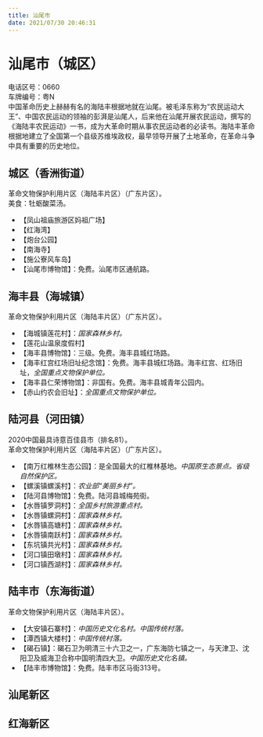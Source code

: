 ```yaml
---
title: 汕尾市  
date: 2021/07/30 20:46:31  
---
```

  
# 汕尾市（城区）  
电话区号：0660  
车牌编号：粤N  
中国革命历史上赫赫有名的海陆丰根据地就在汕尾。被毛泽东称为“农民运动大王”、中国农民运动的领袖的彭湃是汕尾人，后来他在汕尾开展农民运动，撰写的《海陆丰农民运动》一书，成为大革命时期从事农民运动者的必读书。海陆丰革命根据地建立了全国第一个县级苏维埃政权，最早领导开展了土地革命，在革命斗争中具有重要的历史地位。  

## 城区（香洲街道）  
革命文物保护利用片区（海陆丰片区）（广东片区）。  
美食：牡蛎酸菜汤。  
* 【凤山祖庙旅游区妈祖广场】  
* 【红海湾】  
* 【炮台公园】  
* 【南海寺】  
* 【施公寮风车岛】  
* 【汕尾市博物馆】：免费。汕尾市区通航路。  

## 海丰县（海城镇）  
革命文物保护利用片区（海陆丰片区）（广东片区）。  
* 【海城镇莲花村】：*国家森林乡村。*  
* 【莲花山温泉度假村】  
* 【海丰县博物馆】：三级。免费。海丰县城红场路。  
* 【海丰红宫红场旧址纪念馆】：免费。海丰县城红场路。海丰红宫、红场旧址，*全国重点文物保护单位。*  
* 【海丰县仁荣博物馆】：非国有。免费。海丰县城青年公园内。  
* 【赤山约农会旧址】：*全国重点文物保护单位。*  

## 陆河县（河田镇）  
2020中国最具诗意百佳县市（排名81）。  
革命文物保护利用片区（海陆丰片区）（广东片区）。  
* 【南万红椎林生态公园】：是全国最大的红椎林基地。*中国原生态景点。省级自然保护区。*  
* 【螺溪镇螺溪村】：*农业部“美丽乡村”。*  
* 【陆河县博物馆】：免费。陆河县城梅苑街。  
* 【水唇镇罗洞村】：*全国乡村旅游重点村。*  
* 【水唇镇螺洞村】：*国家森林乡村。*  
* 【水唇镇高塘村】：*国家森林乡村。*  
* 【水唇镇南跃村】：*国家森林乡村。*  
* 【东坑镇共光村】：*国家森林乡村。*  
* 【河口镇田墩村】：*国家森林乡村。*  
* 【河口镇西湖村】：*国家森林乡村。*  

## 陆丰市（东海街道）  
革命文物保护利用片区（海陆丰片区）。  
* 【大安镇石寨村】：*中国历史文化名村。中国传统村落。*  
* 【潭西镇大楼村】：*中国传统村落。*  
* 【碣石镇】：碣石卫为明清三十六卫之一，广东海防七镇之一，与天津卫、沈阳卫及威海卫合称中国明清四大卫。*中国历史文化名镇。*  
* 【陆丰市博物馆】：免费。陆丰市区马街313号。  

## 汕尾新区  

## 红海新区 